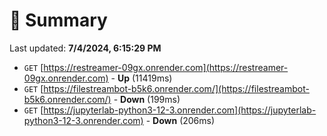 # 📖 Summary
Last updated: **7/4/2024, 6:15:29 PM**

- `GET` [https://restreamer-09gx.onrender.com](https://restreamer-09gx.onrender.com) - **Up** (11419ms)
- `GET` [https://filestreambot-b5k6.onrender.com/](https://filestreambot-b5k6.onrender.com/) - **Down** (199ms)
- `GET` [https://jupyterlab-python3-12-3.onrender.com](https://jupyterlab-python3-12-3.onrender.com) - **Down** (206ms)
